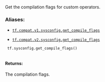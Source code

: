 Get the compilation flags for custom operators.



### Aliases:

- [ `tf.compat.v1.sysconfig.get_compile_flags` ](/api_docs/python/tf/sysconfig/get_compile_flags)

- [ `tf.compat.v2.sysconfig.get_compile_flags` ](/api_docs/python/tf/sysconfig/get_compile_flags)



```
 tf.sysconfig.get_compile_flags()
 
```



#### Returns:
The compilation flags.

